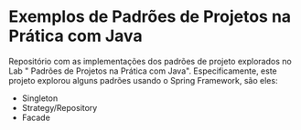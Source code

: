 # Exemplos de Padrões de Projetos na Prática com Java

Repositório com as implementações dos padrões de projeto explorados no Lab " Padrões de Projetos na Prática com Java". Especificamente, este projeto explorou alguns padrões usando o Spring Framework, são eles:
- Singleton
- Strategy/Repository
- Facade
